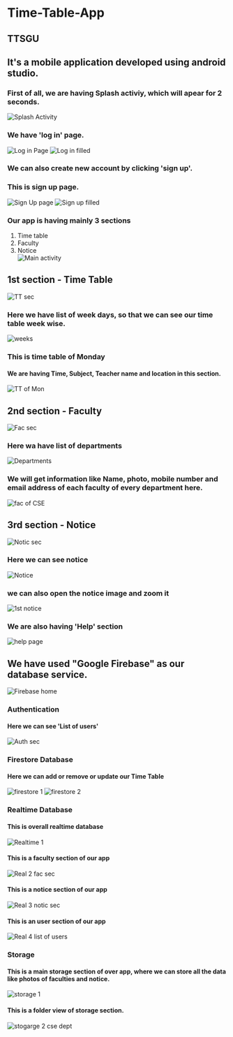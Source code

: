# Time-Table-App  

## TTSGU

## It's a mobile application developed using android studio.  


### First of all, we are having Splash activiy, which will apear for 2 seconds.  
![Splash Activity](https://user-images.githubusercontent.com/86561203/126781259-7c9e3562-85ba-4736-a291-f0eccd993d26.png)


### We have 'log in' page. 
![Log in Page](https://user-images.githubusercontent.com/86561203/126781305-87e95810-0a2c-4a2a-97af-e5e83ade8c9f.png)
![Log in filled](https://user-images.githubusercontent.com/86561203/126781312-d49ebab7-fb4b-4a50-8460-e29b6de4812d.png)


### We can also create new account by clicking 'sign up'.  


### This is sign up page.  
![Sign Up page](https://user-images.githubusercontent.com/86561203/126781359-443274e2-8895-45ce-9790-c93a475ef00f.png)
![Sign up filled](https://user-images.githubusercontent.com/86561203/126781364-3a90254a-9611-434e-aae5-1c4bcda7d117.png)


### Our app is having mainly 3 sections

1) Time table  
2) Faculty  
3) Notice    
![Main activity](https://user-images.githubusercontent.com/86561203/126781427-354c564f-c794-4bfb-a081-8ff96f7f5249.png)


## 1st section - Time Table  
![TT sec](https://user-images.githubusercontent.com/86561203/126782461-5be5b672-b7e2-4440-b416-5817cc59fa29.png)



### Here we have list of week days, so that we can see our time table week wise.  
![weeks](https://user-images.githubusercontent.com/86561203/126782494-2e00a6ef-cf5b-4572-92fa-015d2d07c6f9.png)



### This is time table of Monday
#### We are having Time, Subject, Teacher name and location in this section.  
![TT of Mon](https://user-images.githubusercontent.com/86561203/126782524-105d55a2-c9e9-4e7a-b135-b03a0376f56a.png)



## 2nd section - Faculty  
![Fac sec](https://user-images.githubusercontent.com/86561203/126782547-cb629013-89ee-4ff1-850a-ba32f6b92e8c.png)



### Here wa have list of departments 
![Departments](https://user-images.githubusercontent.com/86561203/126782566-a09ea155-eb6f-4c25-98f7-2ed8746673bd.png)


### We will get information like Name, photo, mobile number and email address of each faculty of every department here.  
![fac of CSE](https://user-images.githubusercontent.com/86561203/126782580-20643ed0-5206-4815-a87b-30d1e286cf13.png)


## 3rd section - Notice  
![Notic sec](https://user-images.githubusercontent.com/86561203/126782598-e8831c7d-aa53-4a0b-a1ba-0d5c94dbd3a0.png)


### Here we can see notice
![Notice](https://user-images.githubusercontent.com/86561203/126782620-053d9132-f558-43fa-9f94-90ca6de06ff7.png)


### we can also open the notice image and zoom it
![1st notice](https://user-images.githubusercontent.com/86561203/126782651-a77f3690-3a55-4989-903f-7e9ef52506b4.png)


### We are also having 'Help' section  
![help page](https://user-images.githubusercontent.com/86561203/126783256-58968e91-aca7-4d8d-940b-9037ac9a060e.png)


## We have used "Google Firebase" as our database service.
![Firebase home](https://user-images.githubusercontent.com/86561203/126782861-c920fc49-a8d2-4c13-ac9d-9023bbb98e86.png)


### Authentication  
#### Here we can see 'List of users'  
![Auth sec](https://user-images.githubusercontent.com/86561203/126782887-567f67ac-f311-4ef7-90e7-6d220258facc.png)


### Firestore Database  
#### Here we can add or remove or update our Time Table  
![firestore 1](https://user-images.githubusercontent.com/86561203/126782946-8875330c-4ab9-42ef-b222-9b19d6fc76e8.png)
![firestore 2](https://user-images.githubusercontent.com/86561203/126782951-dcd5cbab-929a-47b7-8653-f374cfd1d66a.png)


### Realtime Database  
#### This is overall realtime database  
![Realtime 1](https://user-images.githubusercontent.com/86561203/126782992-41a881eb-49cf-46d6-a71f-801c300ee4f8.png)


#### This is a faculty section of our app  
![Real 2 fac sec](https://user-images.githubusercontent.com/86561203/126783023-0ea8cd25-c4c4-4248-9244-9055f5f20201.png)


#### This is a notice section of our app  
![Real 3 notic sec](https://user-images.githubusercontent.com/86561203/126783033-bc63bb71-e082-4132-b042-9223b122a634.png)


#### This is an user section of our app
![Real 4 list of users](https://user-images.githubusercontent.com/86561203/126783042-2cd7d371-7fbc-4008-9b78-d94df2f446b8.png)


### Storage
#### This is a main storage section of over app, where we can store all the data like photos of faculties and notice.  
![storage 1](https://user-images.githubusercontent.com/86561203/126783071-e8337d1e-2551-4948-b8bf-ad4fab1fcced.png)


#### This is a folder view of storage section.  
![stogarge 2 cse dept](https://user-images.githubusercontent.com/86561203/126783075-3050ab5a-a2d1-464c-9485-52aa30b2b5d6.png)


